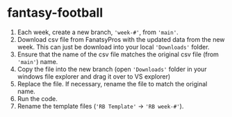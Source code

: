 # fantasy-football

1. Each week, create a new branch, <code>'week-#'</code>, from <code>'main'</code>.
2. Download csv file from FanatsyPros with the updated data from the new week. This can just be download into your local <code>'Downloads'</code> folder.
3. Ensure that the name of the csv file matches the original csv file (from <code>'main'</code>) name.
4. Copy the file into the new branch (open <code>'Downloads'</code> folder in your windows file explorer and drag it over to VS explorer)
5. Replace the file. If necessary, rename the file to match the original name.
6. Run the code.
7. Rename the template files (<code>'RB Template'</code> -> <code>'RB week-#'</code>).
